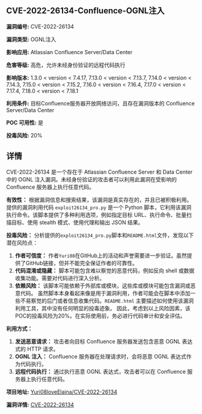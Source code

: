 ## CVE-2022-26134-Confluence-OGNL注入

**漏洞编号:** CVE-2022-26134

**漏洞类型:** OGNL注入

**影响应用:** Atlassian Confluence Server/Data Center

**危害等级:** 高危，允许未经身份验证的远程代码执行

**影响版本:** 1.3.0 < version < 7.4.17, 7.13.0 < version < 7.13.7, 7.14.0 < version < 7.14.3, 7.15.0 < version < 7.15.2, 7.16.0 < version < 7.16.4, 7.17.0 < version < 7.17.4, 7.18.0 < version < 7.18.1

**利用条件:** 目标Confluence服务器开放网络访问，且存在漏洞版本的 Confluence Server/Data Center

**POC 可用性:** 是

**投毒风险:** 20%

## 详情

CVE-2022-26134 是一个存在于 Atlassian Confluence Server 和 Data Center 中的 OGNL 注入漏洞。未经身份验证的攻击者可以利用此漏洞在受影响的 Confluence 服务器上执行任意代码。

**有效性：**
根据漏洞信息和搜索结果，该漏洞是真实存在的，并且已被积极利用。提供的漏洞利用代码 `exploit26134_pro.py` 是一个 Python 脚本，它利用该漏洞执行命令。该脚本提供了多种利用选项，例如指定目标 URL、执行命令、批量扫描目标、使用 stealth 模式、使用代理和输出 JSON 结果。

**投毒风险：**
分析提供的`exploit26134_pro.py`脚本和`README.html`文件，发现以下潜在风险点：
1.  **作者可信度：** 作者`Yuri08`在GitHub上的活动和声誉需要进一步验证。虽然提供了GitHub链接，但并不能完全保证作者的可靠性。
2.  **代码混淆或隐藏：** 脚本可能包含难以察觉的恶意代码，例如反向 shell 或数据收集功能。需要对代码进行深入分析。
3.  **依赖风险：** 该脚本可能依赖于外部库或模块，这些库或模块可能包含漏洞或恶意代码。
虽然脚本本身看起来像是用于漏洞利用，作者可能会在脚本中添加一些不易察觉的后门或者信息收集代码。`README.html` 主要描述如何使用该漏洞利用工具，其中没有任何明显的投毒迹象。
因此，考虑到以上风险因素，该POC的投毒风险为20%。在实际使用前，务必进行代码审计和安全评估。

**利用方式：**
1.  **发送恶意请求：** 攻击者向目标 Confluence 服务器发送包含恶意 OGNL 表达式的 HTTP 请求。
2.  **OGNL 注入：** Confluence 服务器在处理请求时，会将恶意 OGNL 表达式作为代码执行。
3.  **远程代码执行：** 通过执行恶意 OGNL 表达式，攻击者可以在 Confluence 服务器上执行任意代码。

**项目地址:** [Yuri08loveElaina/CVE-2022-26134](https://github.com/Yuri08loveElaina/CVE-2022-26134)

**漏洞详情:** [CVE-2022-26134](https://nvd.nist.gov/vuln/detail/CVE-2022-26134)